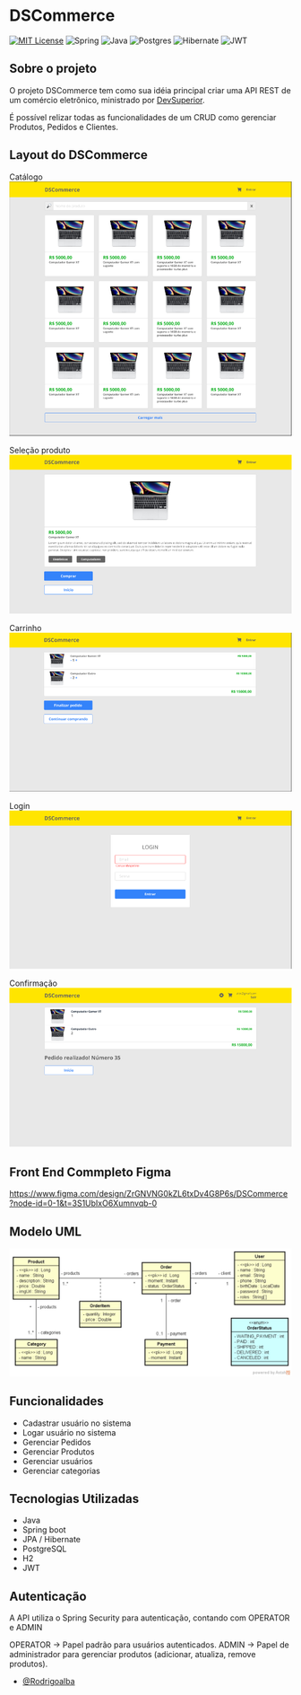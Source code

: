 # DSCommerce

[![MIT License](https://img.shields.io/badge/License-MIT-green.svg?style=for-the-badge)](https://github.com/hakkinenT/java-spring-boot-dscommerce/blob/main/LICENSE) 
![Spring](https://img.shields.io/badge/spring-%236DB33F.svg?style=for-the-badge&logo=spring&logoColor=white)
![Java](https://img.shields.io/badge/java-%23ED8B00.svg?style=for-the-badge&logo=openjdk&logoColor=white)
![Postgres](https://img.shields.io/badge/postgres-%23316192.svg?style=for-the-badge&logo=postgresql&logoColor=white)
![Hibernate](https://img.shields.io/badge/Hibernate-59666C?style=for-the-badge&logo=Hibernate&logoColor=white)
![JWT](https://img.shields.io/badge/JWT-black?style=for-the-badge&logo=JSON%20web%20tokens)

## Sobre o projeto
O projeto DSCommerce tem como sua idéia principal criar uma API REST de um comércio eletrônico, ministrado por [DevSuperior](https://devsuperior.com.br).

É possível relizar todas as funcionalidades de um CRUD como gerenciar Produtos, Pedidos e Clientes.

## Layout do DSCommerce
Catálogo 
![Catálogo DSCommerce](https://github.com/rodrigoalb/DSCommerce/blob/master/assets/cat%C3%A1logo.png)

Seleção produto
![Seleção DSCommerce](https://github.com/rodrigoalb/DSCommerce/blob/master/assets/selecao_produto.png)

Carrinho
![Carrinho DSCommerce](https://github.com/rodrigoalb/DSCommerce/blob/master/assets/carrinho.png)

Login
![Carrinho DSCommerce](https://github.com/rodrigoalb/DSCommerce/blob/master/assets/login.png)

Confirmação
![Confirmação DSCommerce](https://github.com/rodrigoalb/DSCommerce/blob/master/assets/confirmacao.png)

## Front End Commpleto Figma
https://www.figma.com/design/ZrGNVNG0kZL6txDv4G8P6s/DSCommerce?node-id=0-1&t=3S1UbIxO6Xumnvqb-0

## Modelo UML
![Modelo UML DSCommerce](https://github.com/rodrigoalb/DSCommerce/blob/master/assets/UML.png)

## Funcionalidades

- Cadastrar usuário no sistema
- Logar usuário no sistema
- Gerenciar Pedidos
- Gerenciar Produtos
- Gerenciar usuários
- Gerenciar categorias

## Tecnologias Utilizadas

- Java
- Spring boot
- JPA / Hibernate
- PostgreSQL
- H2
- JWT
  
## Autenticação

A API utiliza o Spring Security para autenticação, contando com OPERATOR e ADMIN

OPERATOR -> Papel padrão para usuários autenticados.
ADMIN -> Papel de administrador para gerenciar produtos (adicionar, atualiza, remove produtos). 

- [@Rodrigoalba](https://github.com/rodrigoalb)
